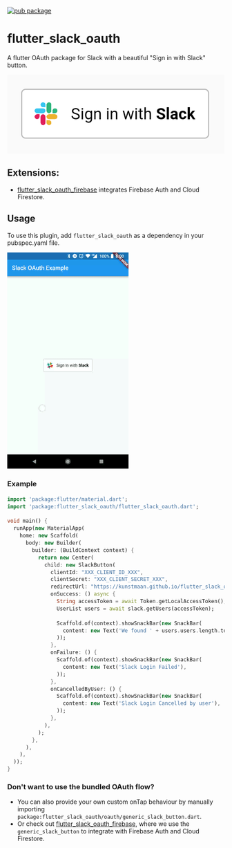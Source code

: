 [![pub package](https://img.shields.io/pub/v/flutter_slack_oauth.svg)](https://pub.dartlang.org/packages/flutter_slack_oauth) 

# flutter_slack_oauth
A flutter OAuth package for Slack with a beautiful "Sign in with Slack" button.

![](docs/img/button.png)

## Extensions:
* [flutter_slack_oauth_firebase](https://github.com/Kunstmaan/flutter_slack_oauth_firebase) integrates Firebase Auth and Cloud Firestore.

## Usage
To use this plugin, add `flutter_slack_oauth` as a dependency in your pubspec.yaml file.

![](docs/img/gif.gif)

### Example
``` dart
import 'package:flutter/material.dart';
import 'package:flutter_slack_oauth/flutter_slack_oauth.dart';

void main() {
  runApp(new MaterialApp(
    home: new Scaffold(
      body: new Builder(
        builder: (BuildContext context) {
          return new Center(
            child: new SlackButton(
              clientId: "XXX_CLIENT_ID_XXX",
              clientSecret: "XXX_CLIENT_SECRET_XXX",
              redirectUrl: "https://kunstmaan.github.io/flutter_slack_oauth/success.html",
              onSuccess: () async {
                String accessToken = await Token.getLocalAccessToken();
                UserList users = await slack.getUsers(accessToken);
                
                Scaffold.of(context).showSnackBar(new SnackBar(
                  content: new Text('We found ' + users.users.length.toString() + " users"),
                ));
              },
              onFailure: () {
                Scaffold.of(context).showSnackBar(new SnackBar(
                  content: new Text('Slack Login Failed'),
                ));
              },
              onCancelledByUser: () {
                Scaffold.of(context).showSnackBar(new SnackBar(
                  content: new Text('Slack Login Cancelled by user'),
                ));
              },
            ),
          );
        },
      ),
    ),
  ));
}

```

### Don't want to use the bundled OAuth flow?
* You can also provide your own custom onTap behaviour by manually importing `package:flutter_slack_oauth/oauth/generic_slack_button.dart`.
* Or check out [flutter_slack_oauth_firebase](https://github.com/Kunstmaan/flutter_slack_oauth_firebase), where we use the `generic_slack_button` to integrate with Firebase Auth and Cloud Firestore.
